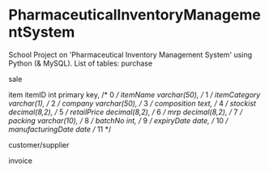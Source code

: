 # PharmaceuticalInventoryManagementSystem
School Project on 'Pharmaceutical Inventory Management System' using Python (&amp; MySQL). 
List of tables:
  purchase
  
  sale
  
  item
      itemID              int primary key,                          /*  0   */
      itemName            varchar(50),                              /*  1   */
      itemCategory        varchar(1),                               /*  2   */
      company             varchar(50),                              /*  3   */
      composition         text,                                     /*  4   */
      stockist            decimal(8,2),                             /*  5   */
      retailPrice         decimal(8,2),                             /*  6   */
      mrp                 decimal(8,2),                             /*  7   */
      packing             varchar(10),                              /*  8   */
      batchNo             int,                                      /*  9   */
      expiryDate          date,                                     /* 10   */
      manufacturingDate   date                                      /* 11   */

  customer/supplier
  
  invoice

